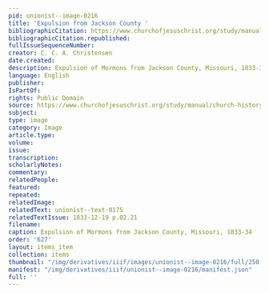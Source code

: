 ```yaml
---
pid: unionist--image-0216
title: 'Expulsion from Jackson County '
bibliographicCitation: https://www.churchofjesuschrist.org/study/manual/church-history-in-the-fulness-of-times/chapter-eleven?lang=eng
bibliographicCitation.republished: 
fullIssueSequenceNumber: 
creator: C. C. A. Christensen
date.created: 
description: Expulsion of Mormons from Jackson County, Missouri, 1833-34
language: English
publisher: 
IsPartOf: 
rights: Public Domain
source: https://www.churchofjesuschrist.org/study/manual/church-history-in-the-fulness-of-times/chapter-eleven?lang=eng
subject: 
type: image
category: Image
article.type: 
volume: 
issue: 
transcription: 
scholarlyNotes: 
commentary: 
relatedPeople: 
featured: 
repeated: 
relatedImage: 
relatedText: unionist--text-0175
relatedTextIssue: 1833-12-19 p.02.21
filename: 
caption: Expulsion of Mormons from Jackson County, Missouri, 1833-34
order: '627'
layout: items_item
collection: items
thumbnail: "/img/derivatives/iiif/images/unionist--image-0216/full/250,/0/default.jpg"
manifest: "/img/derivatives/iiif/unionist--image-0216/manifest.json"
full: ''
---
```

